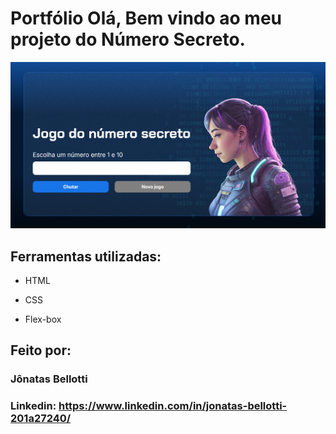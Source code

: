 # Portfólio Olá, Bem vindo ao meu projeto do Número Secreto.

![image](https://raw.githubusercontent.com/Jbellottis/projeto-numero-secreto/refs/heads/main/img/print-pag.png)

## Ferramentas utilizadas:

* HTML

* CSS

* Flex-box

## Feito por:

### Jônatas Bellotti

### Linkedin: https://www.linkedin.com/in/jonatas-bellotti-201a27240/
